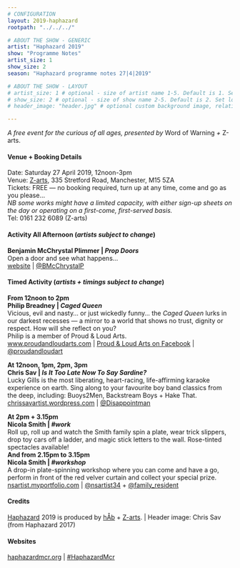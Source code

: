 ```yaml
---
# CONFIGURATION
layout: 2019-haphazard
rootpath: "../../../"

# ABOUT THE SHOW - GENERIC
artist: "Haphazard 2019"
show: "Programme Notes"
artist_size: 1
show_size: 2
season: "Haphazard programme notes 27|4|2019"

# ABOUT THE SHOW - LAYOUT
# artist_size: 1 # optional - size of artist name 1-5. Default is 1. Set longer names to lower values
# show_size: 2 # optional - size of show name 2-5. Default is 2. Set longer names to lower values
# header_image: "header.jpg" # optional custom background image, relative to current page

---
```

*A free event for the curious of all ages, presented by* Word of Warning *+* Z-arts.       
           
#### Venue + Booking Details
Date: Saturday 27 April 2019, 12noon-3pm      
Venue: <a href="http://www.z-arts.org/about-us/getting-here" target="_blank">Z-arts</a>, 335 Stretford Road, Manchester, M15 5ZA        
Tickets: FREE — no booking required, turn up at any time, come and go as you please…<br>*NB some works might have a limited capacity, with either sign-up sheets on the day or operating on a first-come, first-served basis.*       
Tel: 0161 232 6089 (Z-arts)          
        
#### Activity All Afternoon (*artists subject to change*)        
**Benjamin McChrystal Plimmer | *Prop Doors***         
Open a door and see what happens…           
<a href="http://bmcchrystalp.wordpress.com" target="_blank">website</a> | <a href="http://twitter.com/BMcChrystalP" target="_blank">@BMcChrystalP</a>         
        
#### Timed Activity (*artists + timings subject to change*)           
**From 12noon to 2pm<br>Philip Breadney	| *Caged Queen***         
Vicious, evil and nasty… or just wickedly funny… the *Caged Queen* lurks in our darkest recesses — a mirror to a world that shows no trust, dignity or respect. How will she reflect on you?<br>Philip is a member of Proud & Loud Arts.            
<a href="http://www.proudandloudarts.com/cells-a-body-of-work" target="_blank">www.proudandloudarts.com</a> | <a href="http://facebook.com/proudandloudarts" target="_blank">Proud & Loud Arts on Facebook</a> | <a href="http://twitter.com/proudandloudart" target="_blank">@proudandloudart</a>
         
**At 12noon, 1pm, 2pm, 3pm<br>Chris Sav | *Is It Too Late Now To Say Sardine?***        
Lucky Gills is the most liberating, heart-racing, life-affirming karaoke experience on earth. Sing along to your favourite boy band classics from the deep, including: Buoys2Men, Backstream Boys + Hake That.        
<a href="http://chrissavartist.wordpress.com" target="_blank">chrissavartist.wordpress.com</a> | <a href="http://twitter.com/Disappointman" target="_blank">@Disappointman</a>        
        
**At 2pm + 3.15pm<br>Nicola Smith | *#work***        
Roll up, roll up and watch the Smith family spin a plate, wear trick slippers, drop toy cars off a ladder, and magic stick letters to the wall. Rose-tinted spectacles available!        
**And from 2.15pm to 3.15pm<br>Nicola Smith | *#workshop***          
A drop-in plate-spinning workshop where you can come and have a go, perform in front of the red velver curtain and collect your special prize.        
<a href="http://nsartist.myportfolio.com" target="_blank">nsartist.myportfolio.com</a> | <a href="http://twitter.com/nsartist34" target="_blank">@nsartist34</a> + <a href="http://twitter.com/family_resident" target="_blank">@family_resident</a>           
             
#### Credits         
[Haphazard](/hab/haphazard) 2019 is produced by [hÅb](/hab) + <a href="http://www.z-arts.org" target="_blank">Z-arts</a>. | Header image: Chris Sav (from Haphazard 2017)        
         
#### Websites        
<a href="http://haphazardmcr.org" target="_blank">haphazardmcr.org</a> | <a href="http://twitter.com/hashtag/HaphazardMcr" target="_blank">#HaphazardMcr</a>
